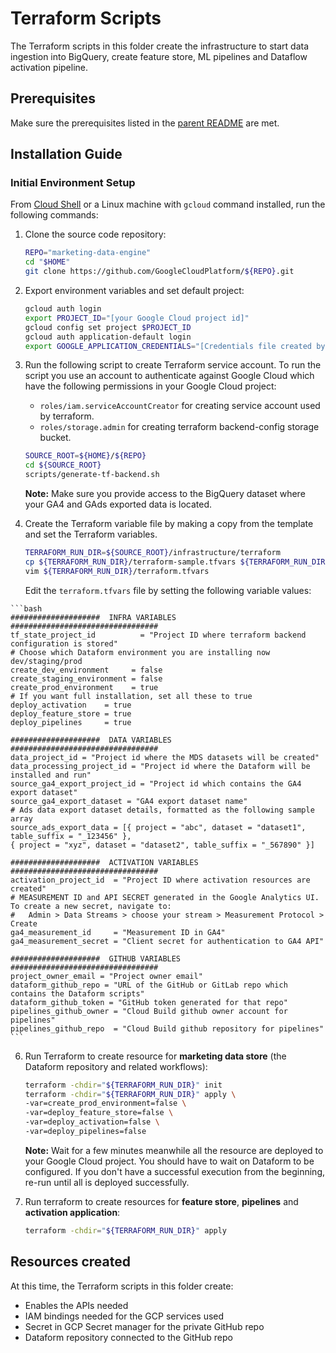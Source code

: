 # Terraform Scripts

The Terraform scripts in this folder create the infrastructure to start data ingestion
into BigQuery, create feature store, ML pipelines and Dataflow activation pipeline.

## Prerequisites

Make sure the prerequisites listed in the [parent README](../README.md) are met.

## Installation Guide

### Initial Environment Setup

From [Cloud Shell](https://cloud.google.com/shell/docs/using-cloud-shelld.google.com/shell/docs/using-cloud-shell) or a
Linux machine with `gcloud` command installed, run the following commands:

1. Clone the source code repository:

    ```bash
    REPO="marketing-data-engine"
    cd "$HOME"
    git clone https://github.com/GoogleCloudPlatform/${REPO}.git
    ```

2. Export environment variables and set default project:

    ```bash
    gcloud auth login
    export PROJECT_ID="[your Google Cloud project id]"
    gcloud config set project $PROJECT_ID
    gcloud auth application-default login
    export GOOGLE_APPLICATION_CREDENTIALS="[Credentials file created by the last command]"
    ```

3. Run the following script to create Terraform service account. To run the script you use an account to authenticate
   against Google Cloud which have the following permissions in your Google Cloud project:
   * `roles/iam.serviceAccountCreator` for creating service account used by terraform.
   * `roles/storage.admin` for creating terraform backend-config storage bucket.

    ```bash
    SOURCE_ROOT=${HOME}/${REPO}
    cd ${SOURCE_ROOT}
    scripts/generate-tf-backend.sh
    ```

   **Note:** Make sure you provide access to the BigQuery dataset where your GA4 and GAds exported data is located.

5. Create the Terraform variable file by making a copy from the template and set the Terraform variables.

    ```bash
    TERRAFORM_RUN_DIR=${SOURCE_ROOT}/infrastructure/terraform
    cp ${TERRAFORM_RUN_DIR}/terraform-sample.tfvars ${TERRAFORM_RUN_DIR}/terraform.tfvars
    vim ${TERRAFORM_RUN_DIR}/terraform.tfvars
    ```

   Edit the `terraform.tfvars` file by setting the following variable values:

<!--  TODO: We are going to need to keep this list in sync  with the actual file. Perhaps it's not worth doing it. -->

    ```bash
    ####################  INFRA VARIABLES  #################################
    tf_state_project_id          = "Project ID where terraform backend configuration is stored"
    # Choose which Dataform environment you are installing now dev/staging/prod
    create_dev_environment     = false
    create_staging_environment = false
    create_prod_environment    = true
    # If you want full installation, set all these to true
    deploy_activation    = true
    deploy_feature_store = true
    deploy_pipelines     = true

    ####################  DATA VARIABLES  #################################
    data_project_id = "Project id where the MDS datasets will be created"
    data_processing_project_id = "Project id where the Dataform will be installed and run"
    source_ga4_export_project_id = "Project id which contains the GA4 export dataset"
    source_ga4_export_dataset = "GA4 export dataset name"
    # Ads data export dataset details, formatted as the following sample array 
    source_ads_export_data = [{ project = "abc", dataset = "dataset1", table_suffix = "_123456" },
    { project = "xyz", dataset = "dataset2", table_suffix = "_567890" }]
    
    ####################  ACTIVATION VARIABLES  #################################
    activation_project_id  = "Project ID where activation resources are created"
    # MEASUREMENT ID and API SECRET generated in the Google Analytics UI. To create a new secret, navigate to:
    #   Admin > Data Streams > choose your stream > Measurement Protocol > Create
    ga4_measurement_id     = "Measurement ID in GA4"
    ga4_measurement_secret = "Client secret for authentication to GA4 API"

    ####################  GITHUB VARIABLES  #################################
    project_owner_email = "Project owner email"
    dataform_github_repo = "URL of the GitHub or GitLab repo which contains the Dataform scripts"
    dataform_github_token = "GitHub token generated for that repo"
    pipelines_github_owner = "Cloud Build github owner account for pipelines"
    pipelines_github_repo  = "Cloud Build github repository for pipelines"
    ```

6. Run Terraform to create resource for **marketing data store** (the Dataform repository and related workflows):

    ```bash
    terraform -chdir="${TERRAFORM_RUN_DIR}" init
    terraform -chdir="${TERRAFORM_RUN_DIR}" apply \
    -var=create_prod_environment=false \
    -var=deploy_feature_store=false \
    -var=deploy_activation=false \
    -var=deploy_pipelines=false
    ```

   **Note:** Wait for a few minutes meanwhile all the resource are deployed to your Google Cloud project. You should
   have to wait on Dataform to be configured.
   If you don't have a successful execution from the beginning, re-run until all is deployed successfully.

7. Run terraform to create resources for **feature store**, **pipelines** and **activation application**:

    ```bash
    terraform -chdir="${TERRAFORM_RUN_DIR}" apply
    ```

## Resources created

At this time, the Terraform scripts in this folder create:

- Enables the APIs needed
- IAM bindings needed for the GCP services used
- Secret in GCP Secret manager for the private GitHub repo
- Dataform repository connected to the GitHub repo
